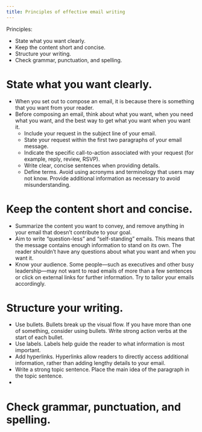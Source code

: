 ```yaml
---
title: Principles of effective email writing
---
```

Principles:
- State what you want clearly.
- Keep the content short and concise.
- Structure your writing.
- Check grammar, punctuation, and spelling.

# State what you want clearly.
- When you set out to compose an email, it is because there is something that you want from your reader.
- Before composing an email, think about what you want, when you need what you want, and the best way to get what you want when you want it.
	- Include your request in the subject line of your email.
	- State your request within the first two paragraphs of your email message.
	- Indicate the specific call-to-action associated with your request (for example, reply, review, RSVP).
	- Write clear, concise sentences when providing details.
	- Define terms. Avoid using acronyms and terminology that users may not know. Provide additional information as necessary to avoid misunderstanding. 

# Keep the content short and concise.
- Summarize the content you want to convey, and remove anything in your email that doesn’t contribute to your goal.
- Aim to write “question-less” and “self-standing” emails. This means that the message contains enough information to stand on its own. The reader shouldn’t have any questions about what you want and when you want it.
- Know your audience. Some people—such as executives and other busy leadership—may not want to read emails of more than a few sentences or click on external links for further information. Try to tailor your emails accordingly.

# Structure your writing.
- Use bullets. Bullets break up the visual flow. If you have more than one of something, consider using bullets. Write strong action verbs at the start of each bullet.
- Use labels. Labels help guide the reader to what information is most important. 
- Add hyperlinks. Hyperlinks allow readers to directly access additional information, rather than adding lengthy details to your email.
- Write a strong topic sentence. Place the main idea of the paragraph in the topic sentence. 
- 
# Check grammar, punctuation, and spelling.


